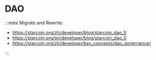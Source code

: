 # DAO

:::note
Migrate and Rewrite:

* https://starcoin.org/zh/developer/blog/starcoin_dao_1/
* https://starcoin.org/en/developer/blog/starcoin_dao_1/
* https://starcoin.org/zh/developer/key_concepts/dao_governance/

:::

